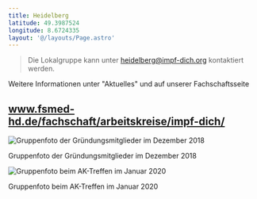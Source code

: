 ```yaml
---
title: Heidelberg
latitude: 49.3987524
longitude: 8.6724335
layout: '@/layouts/Page.astro'
---
```


> Die Lokalgruppe kann unter heidelberg@impf-dich.org kontaktiert werden.

Weitere Informationen unter "Aktuelles" und auf unserer Fachschaftsseite

## www.fsmed-hd.de/fachschaft/arbeitskreise/impf-dich/

<div class="flex gap-5 mt-10">

<div class="flex-1">

![Gruppenfoto der Gründungsmitglieder im Dezember 2018](@/assets/18-heidelberg-gruppenfoto.jpg)

Gruppenfoto der Gründungsmitglieder im Dezember 2018

</div>

<div class="flex-1">

![Gruppenfoto beim AK-Treffen im Januar 2020](@/assets/20-heidelberg-gruppenfoto.jpg)

Gruppenfoto beim AK-Treffen im Januar 2020

</div>

</div>
